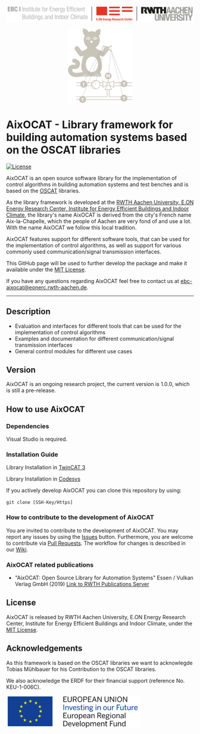 ![E.ON EBC RWTH Aachen University](./Resources/Images/EBC_Logo.png)

<p align="center">
    <img src="./Resources/Images/AixOCAT-logo-neutral.png" alt="AixOCAT Logo" height="200">
</p>

# AixOCAT - Library framework for building automation systems based on the OSCAT libraries

[![License](http://img.shields.io/:license-mit-blue.svg)](http://doge.mit-license.org)

AixOCAT is an open source software library for the implementation of control algorithms in building automation systems and test benches and is based on the [OSCAT](http://www.oscat.de/) libraries.

As the library framework is developed at the [RWTH Aachen University, E.ON Energy Research Center, Institute
for Energy Efficient Buildings and Indoor Climate](https://www.ebc.eonerc.rwth-aachen.de/cms/~dmzz/E-ON-ERC-EBC/?lidx=1), the library's name AixOCAT is derived from the city's French 
name Aix-la-Chapelle, which the people of Aachen are very fond of and use a lot. 
With the name AixOCAT we follow this local tradition.

AixOCAT features support for different software tools, that can be used for the implementation of control algorithms, as well as support for various commonly used communication/signal transmission interfaces.

This GitHub page will be used to further develop the package and make it
available under the
[MIT License](https://github.com/RWTH-EBC/AixOCAT/blob/master/LICENSE).

If you have any questions regarding AixOCAT feel free to contact us at
[ebc-aixocat@eonerc.rwth-aachen.de](mailto:ebc-aixocat@eonerc.rwth-aachen.de).

---

## Description

- Evaluation and interfaces for different tools that can be used for the implementation of control algorithms
- Examples and documentation for different communication/signal transmission interfaces
- General control modules for different use cases 

## Version

AixOCAT is an ongoing research project, the current version is 1.0.0, which is
still a pre-release.

## How to use AixOCAT

### Dependencies

Visual Studio is required.

### Installation Guide

Library Installation in [TwinCAT 3](https://infosys.beckhoff.com/english.php?content=../content/1033/tc3_plc_intro/27021601982523403.html)

Library Installation in [Codesys](https://help.codesys.com/webapp/_cds_struct_installing_libraries;product=codesys;version=3.5.12.0)

If you actively develop AixOCAT you can clone this repository by using:

 `git clone [SSH-Key/Https]`

### How to contribute to the development of AixOCAT
You are invited to contribute to the development of AixOCAT. You may report any issues by using the 
[Issues](https://github.com/RWTH-EBC/AixOCAT/issues) button.
Furthermore, you are welcome to contribute via [Pull Requests](https://github.com/RWTH-EBC/AixOCAT/pulls).
The workflow for changes is described in our [Wiki](https://github.com/RWTH-EBC/AixOCAT/wiki).

### AixOCAT related publications

- "AixOCAT: Open Source Library for Automation Systems" Essen / Vulkan Verlag GmbH (2019) [Link to RWTH Publications Server](http://publications.rwth-aachen.de/record/768255)

## License

AixOCAT is released by RWTH Aachen University, E.ON Energy
Research Center, Institute for Energy Efficient Buildings and Indoor Climate,
under the
[MIT License](https://github.com/RWTH-EBC/AixOCAT/blob/master/LICENSE).

## Acknowledgements

As this framework is based on the OSCAT libraries we want to acknowlegde Tobias Mühlbauer for his Contribution to the OSCAT libraries.

We also acknowledge the ERDF for their financial support (reference No. KEU-1-006C).

<img src="./Resources/Images/ERDF_Logo.jpg" alt="ERDF Logo" align="left" height="90">

